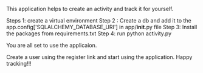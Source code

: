 This application helps to create an activity and track it for yourself.

Steps 1:  create a virtual environment
Step 2 :  Create a db and add it to the app.config['SQLALCHEMY_DATABASE_URI'] in app/__init__.py file
Step 3: Install the packages from requirements.txt
Step 4: run python activity.py

You are all set to use the applicaion.

Create a user using the register link and start using the application. 
Happy tracking!!! 
